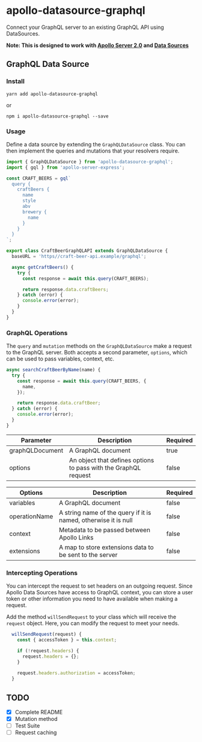 # apollo-datasource-graphql

Connect your GraphQL server to an existing GraphQL API using DataSources.

**Note: This is designed to work with  [Apollo Server 2.0](https://www.apollographql.com/docs/apollo-server/whats-new.html) and [Data Sources](https://www.apollographql.com/docs/apollo-server/features/data-sources.html)**

## GraphQL Data Source

### Install

```
yarn add apollo-datasource-graphql
```

or

```
npm i apollo-datasource-graphql --save
```

### Usage

Define a data source by extending the `GraphQLDataSource` class. You can then implement the queries and mutations that your resolvers require.


```javascript
import { GraphQLDataSource } from 'apollo-datasource-graphql';
import { gql } from 'apollo-server-express';

const CRAFT_BEERS = gql`
  query {
    craftBeers {
      name
      style
      abv
      brewery {
        name
      }
    }
  }
`;

export class CraftBeerGraphQLAPI extends GraphQLDataSource {
  baseURL = 'https//craft-beer-api.example/graphql';

  async getCraftBeers() {
    try {
      const response = await this.query(CRAFT_BEERS);

      return response.data.craftBeers;
    } catch (error) {
      console.error(error);
    }
  }
}
```

### GraphQL Operations

The `query` and `mutation` methods on the `GraphQLDataSource` make a request to the GraphQL server. Both accepts a second parameter, `options`, which can be used to pass variables, context, etc.

```javascript
async searchCraftBeerByName(name) {
  try {
    const response = await this.query(CRAFT_BEERS, {
      name,
    });

    return response.data.craftBeer;
  } catch (error) {
    console.error(error);
  }
}
```

|Parameter   |Description   |Required|
|---|---|---|
|graphQLDocument|A GraphQL document|true|
|options|An object that defines options to pass with the GraphQL request|false|


|Options   |Description   |Required|
|---|---|---|
|variables|A GraphQL document|false|
|operationName|A string name of the query if it is named, otherwise it is null|false|
|context|Metadata to be passed between Apollo Links|false|
|extensions|A map to store extensions data to be sent to the server|false|

### Intercepting Operations

You can intercept the request to set headers on an outgoing request. Since Apollo Data Sources have access to GraphQL context, you can store a user token or other information you need to have available when making a request.

Add the method `willSendRequest` to your class which will receive the `request` object. Here, you can modify the request to meet your needs.

```javascript
  willSendRequest(request) {
    const { accessToken } = this.context;

    if (!request.headers) {
      request.headers = {};
    }
    
    request.headers.authorization = accessToken;
  }
```

## TODO

- [x] Complete README
- [x] Mutation method
- [ ] Test Suite
- [ ] Request caching
